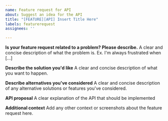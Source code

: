 ```yaml
---
name: Feature request for API
about: Suggest an idea for the API
title: "[FEATURE][API] Insert Title Here"
labels: featurerequest
assignees: ''

---
```


**Is your feature request related to a problem? Please describe.**
A clear and concise description of what the problem is. Ex. I'm always frustrated when [...]

**Describe the solution you'd like**
A clear and concise description of what you want to happen.

**Describe alternatives you've considered**
A clear and concise description of any alternative solutions or features you've considered.

**API proposal**
A clear explanation of the API that should be implemented

**Additional context**
Add any other context or screenshots about the feature request here.

